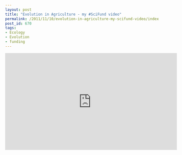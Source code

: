 ```yaml
---
layout: post
title: "Evolution in Agriculture - my #SciFund video"
permalink: /2011/11/10/evolution-in-agriculture-my-scifund-video/index.html
post_id: 670
tags: 
- Ecology
- Evolution
- funding
---
```


<iframe width="560" height="315" src="http://www.youtube.com/embed/W1mQgK6xFn0" frameborder="0" allowfullscreen></iframe>
